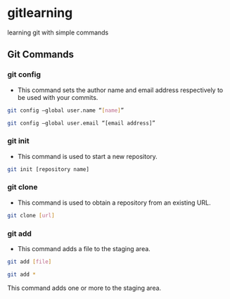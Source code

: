 # gitlearning
learning git with simple commands

## Git Commands

### git config
* This command sets the author name and email address respectively to be used with your commits.

```bash
git config –global user.name “[name]”
```

```bash
git config –global user.email “[email address]”
```

### git init
* This command is used to start a new repository.

```bash
git init [repository name]
```

### git clone
* This command is used to obtain a repository from an existing URL.

```bash
git clone [url] 
```

### git add
* This command adds a file to the staging area.

```bash
git add [file]
```
```bash
git add *
```
This command adds one or more to the staging area.

